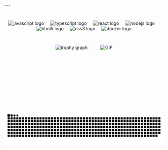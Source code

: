 <p align="left">---</p>

###

<br clear="both">

<div align="center">
  <img src="https://cdn.jsdelivr.net/gh/devicons/devicon/icons/javascript/javascript-original.svg" height="100" alt="javascript logo"  />
  <img width="12" />
  <img src="https://cdn.jsdelivr.net/gh/devicons/devicon/icons/typescript/typescript-original.svg" height="100" alt="typescript logo"  />
  <img width="12" />
  <img src="https://cdn.jsdelivr.net/gh/devicons/devicon/icons/react/react-original.svg" height="100" alt="react logo"  />
  <img width="12" />
  <img src="https://cdn.jsdelivr.net/gh/devicons/devicon/icons/nodejs/nodejs-original.svg" height="100" alt="nodejs logo"  />
  <img width="12" />
  <img src="https://cdn.jsdelivr.net/gh/devicons/devicon/icons/html5/html5-original.svg" height="100" alt="html5 logo"  />
  <img width="12" />
  <img src="https://cdn.jsdelivr.net/gh/devicons/devicon/icons/css3/css3-original.svg" height="100" alt="css3 logo"  />
  <img width="12" />
  <img src="https://cdn.jsdelivr.net/gh/devicons/devicon/icons/docker/docker-original.svg" height="100" alt="docker logo"  />
</div>

###

<div style="display: flex; align-items: center; justify-content: center; padding: 20px;">
  <img src="https://github-profile-trophy.vercel.app?username=Winter4&theme=gruvbox&column=5&row=1&margin-w=8&margin-h=8&no-bg=false&no-frame=true&order=4" height="150" alt="trophy graph" style="margin-right: 20px;" />
  <img src="https://s12.gifyu.com/images/SrB5r.gif" height="150" alt="GIF" style="margin-left: 20px;" />
</div>

###

<br clear="both">

<img src="https://raw.githubusercontent.com/Winter4/Winter4/output/snake.svg" alt="Snake animation" />

###
